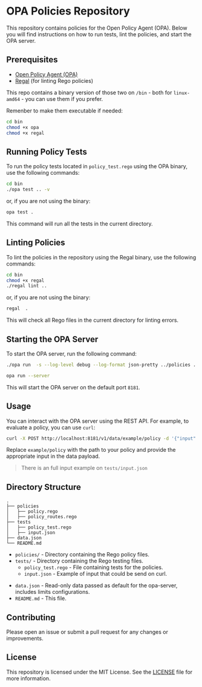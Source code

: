 # OPA Policies Repository

This repository contains policies for the Open Policy Agent (OPA). Below you will find instructions on how to run tests, lint the policies, and start the OPA server.

## Prerequisites

- [Open Policy Agent (OPA)](https://www.openpolicyagent.org/docs/latest/getting-started/)
- [Regal](https://github.com/StyraInc/regal) (for linting Rego policies)

This repo contains a binary version of those two on `/bin` - both for `linux-amd64` - you can use them if you prefer.

Remenber to make them executable if needed:

```bash
cd bin
chmod +x opa
chmod +x regal
```

## Running Policy Tests

To run the policy tests located in `policy_test.rego` using the OPA binary, use the following commands:

```bash
cd bin
./opa test .. -v
```

or, if you are not using the binary:

```bash
opa test .
```

This command will run all the tests in the current directory.

## Linting Policies

To lint the policies in the repository using the Regal binary, use the following commands:

```bash
cd bin
chmod +x regal
./regal lint ..
```

or, if you are not using the binary:


```bash
regal  .
```

This will check all Rego files in the current directory for linting errors.

## Starting the OPA Server

To start the OPA server, run the following command:

```bash
./opa run  -s --log-level debug --log-format json-pretty ../policies ../data.json
```

```bash
opa run --server
```

This will start the OPA server on the default port `8181`.

## Usage

You can interact with the OPA server using the REST API. For example, to evaluate a policy, you can use `curl`:

```bash
curl -X POST http://localhost:8181/v1/data/example/policy -d '{"input": {}}'
```

Replace `example/policy` with the path to your policy and provide the appropriate input in the data payload.

> There is an full input example on `tests/input.json`
>
## Directory Structure

```
.
├── policies
│   ├── policy.rego
│   ├── policy_routes.rego
├── tests
│   ├── policy_test.rego
│   ├── input.json
├── data.json
└── README.md
```

- `policies/` - Directory containing the Rego policy files.
- `tests/` - Directory containing the Rego testing files.
  - `policy_test.rego` - File containing tests for the policies.
  - `input.json` - Example of input that could be send on curl.
<!-- - `.regal.yml` - Configuration file for Regal linter. -->
- `data.json` - Read-only data passed as default for the opa-server, includes limits configurations.
- `README.md` - This file.

## Contributing

Please open an issue or submit a pull request for any changes or improvements.

## License

This repository is licensed under the MIT License. See the [LICENSE](LICENSE) file for more information.
